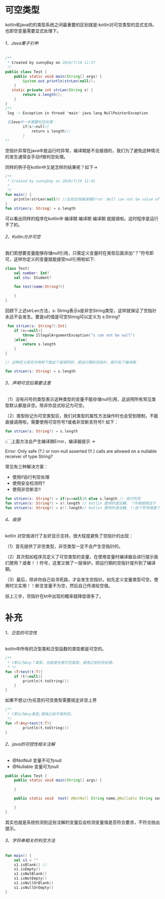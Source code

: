 # 可空类型

kotlin和java的的类型系统之间最重要的区别就是:kotlin对可空类型的显式支持。也即空变量需要显式处理下。

###### 1、Java栗子引申

```java
/**
 * Created by sunnyDay on 2019/7/19 11:37
 */
public class Test {
    public static void main(String[] args) {
        System.out.println(strLen(null));
    }
   static private int strLen(String s) {
        return s.length();
    }
}
/**
 log -> Exception in thread "main" java.lang.NullPointerException
 
 在Java中一半需要判空处理：
        if(s!=null){
            return s.length();
        }
*/

```
空指针异常在java中是运行时异常，编译期是不会报错的，我们为了避免这种情况的发生通常会手动if做判空处理。

同样的例子在kotlin中又是怎样的结果呢？如下->

```kotlin
/**
 * Created by sunnyDay on 2019/7/19 11:41
 *
 */
fun main() {
    println(strLen(null)) //此处出现编译期Error：Null can not be value of non-null type String
}
fun strLen(s: String) = s.length
```
可以看出同样的程序在kotlin中 编译期 编译期 编译期 就报错啦。这时程序是运行不了的。

###### 2、Kotlin允许可空

我们若想要变量能够存储null引用，只需定义变量时在类型后面添加“？”符号即可，这样你定义的变量就能接受null引用啦如下:

```kotlin
class Test{
    val number: Int?
    val stu: Student?
    
    fun test(name:String?){
        
    }
}
```

回顾下上述strLen方法，s: String表示s是非空String类型，这样就保证了空指针永远不会发生。要是s的值是可空String可以定义为 s:String? 

```kotlin
 fun strLen(s: String?):Int{
    if (s==null){
        throw IllegalArgumentException("s can not be null")
    }else{
        return s.length
    }
}

// 这种定义其实作用和下面这个是相同的，把运行期的空指针，提升到了编译期：

fun strLen(s: String) = s.length
```

###### 3、声明可空后需要注意

（1）没有问号的类型表示这种类型的变量不能存储null引用，这说明所有常见类型默认都是非空。除非你显式标记为可空。

（2）类型标记为可空类型后，我们对类型的属性方法操作时也会受到限制，不能直接调用啦，需要使用可空符号?或者非空断言符号!! 如下：

```kotlin
fun strLen(s: String?) = s.length
```
👆🏻上面方法会产生编译期Error，编译器提示 ->

Error: Only safe (?.) or non-null asserted (!!.) calls are allowed on a nullable receiver of type String?

常见有三种解决方案：

- 使用if自行判空处理
- 使用安全检测符?
- 使用非空断言!!

```kotlin
fun strLen(s: String?) = if(s==null)0 else s.length // 自行判空
fun strLen(s: String?) = s?.length // kotlin 提供的语法糖， ?作用就相当于  if(s!=null){}
fun strLen(s: String?) = s!!.length// kotlin 提供的语法糖, !!这个符号就是个断言语句，断言s不为空，s为空直接抛异常。
```

###### 4、收获

kotlin 对空值进行了友好显示支持，很大程度避免了空指针的出现：

（1）首先提供了非空类型，非空类型一定不会产生空指针的。

（2）其次假如程序员定义了可空类型的变量，在使用变量时编译器会进行提示我们使用？或者！！符号，这里又做了一层保护。把运行期的空指针提升到了编译期。

（3）最后，除非你自己自寻死路，才会发生空指针。如先定义变量类型可空，使用时又实用！！断言变量不为空，然后自己传递给空值。

综上三步，空指针在kt中出现的概率就降低很多了。


# 补充

###### 1、泛型的可空性

kotlin中所有的泛型类和泛型函数的类型都是可空的。

```kotlin
/**
 * t默认为Any？类型，也就是任意可空类型，使用之前判空处理。
 * */
fun <T>test(t:T){
    if (t!=null){
        println(t.toString()) 
    }
}
```

如果不想让t为任意的可空类型需要规定非空上界

```kotlin
/**
 * t默认为Any类型,使用之前不用判空。
 */
fun <T:Any>test(t:T){
        println(t.toString())
}
```

###### 2、java的可控性相关注解

- @NotNull  变量不可为null 
- @Nullable 变量可为null

```java
public class Test {
    public static void main(String[] args) {
       
    }

    public static void  test( @NotNull String name,@Nullable String sex){
        
    }
}
```
其实也就是系统检测到这些注解的变量后会检测变量值是否符合要求，不符合抛出提示。

###### 3、字符串相关的判空方法

```kotlin
fun main() {
    val s1 = ""
    s1.isBlank() //
    s1.isEmpty()
    s1.isNotBlank()
    s1.isNotEmpty()
    s1.isNullOrBlank()
    s1.isNullOrEmpty()
}
```

